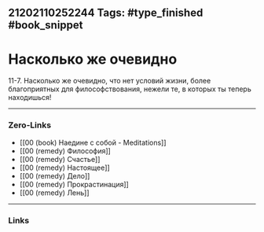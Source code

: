 21202110252244
Tags: #type_finished #book_snippet 
---
# Насколько же очевидно

 11-7. Насколько же очевидно, что нет условий жизни, более благоприятных для философствования, нежели те, в которых ты теперь находишься! 

---
### Zero-Links
 - [[00 (book) Наедине с собой - Meditations]]
 - [[00 (remedy) Философия]]
 - [[00 (remedy) Счастье]]
 - [[00 (remedy) Настоящее]]
 - [[00 (remedy) Дело]]
 - [[00 (remedy) Прокрастинация]]
 - [[00 (remedy) Лень]]
---
### Links
